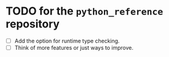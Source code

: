 # TODO for the `python_reference` repository

- [ ] Add the option for runtime type checking.
- [ ] Think of more features or just ways to improve.
